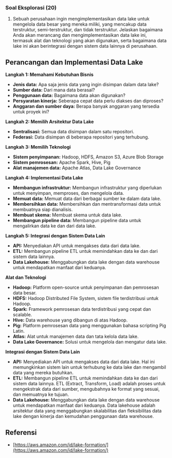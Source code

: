 ### Soal **Eksplorasi (20)**

1. Sebuah perusahaan ingin mengimplementasikan data lake untuk mengelola data besar yang mereka miliki, yang mencakup data terstruktur, semi-terstruktur, dan tidak terstruktur. Jelaskan bagaimana Anda akan merancang dan mengimplementasikan data lake ini, termasuk alat dan teknologi yang akan digunakan, serta bagaimana data lake ini akan berintegrasi dengan sistem data lainnya di perusahaan.

## Perancangan dan Implementasi Data Lake

**Langkah 1: Memahami Kebutuhan Bisnis**

* **Jenis data:** Apa saja jenis data yang ingin disimpan dalam data lake?
* **Sumber data:** Dari mana data berasal?
* **Penggunaan data:** Bagaimana data akan digunakan?
* **Persyaratan kinerja:** Seberapa cepat data perlu diakses dan diproses?
* **Anggaran dan sumber daya:** Berapa banyak anggaran yang tersedia untuk proyek ini?

**Langkah 2: Memilih Arsitektur Data Lake**

* **Sentralisasi:** Semua data disimpan dalam satu repositori.
* **Federasi:** Data disimpan di beberapa repositori yang terhubung.

**Langkah 3: Memilih Teknologi**

* **Sistem penyimpanan:** Hadoop, HDFS, Amazon S3, Azure Blob Storage
* **Sistem pemrosesan:** Apache Spark, Hive, Pig
* **Alat manajemen data:** Apache Atlas, Data Lake Governance

**Langkah 4: Implementasi Data Lake**

* **Membangun infrastruktur:** Membangun infrastruktur yang diperlukan untuk menyimpan, memproses, dan mengelola data.
* **Memuat data:** Memuat data dari berbagai sumber ke dalam data lake.
* **Membersihkan data:** Membersihkan dan mentransformasi data untuk membuatnya siap dianalisis.
* **Membuat skema:** Membuat skema untuk data lake.
* **Membangun pipeline data:** Membangun pipeline data untuk mengalirkan data ke dan dari data lake.

**Langkah 5: Integrasi dengan Sistem Data Lain**

* **API:** Menyediakan API untuk mengakses data dari data lake.
* **ETL:** Membangun pipeline ETL untuk memindahkan data ke dan dari sistem data lainnya.
* **Data Lakehouse:** Menggabungkan data lake dengan data warehouse untuk mendapatkan manfaat dari keduanya.

**Alat dan Teknologi**

* **Hadoop:** Platform open-source untuk penyimpanan dan pemrosesan data besar.
* **HDFS:** Hadoop Distributed File System, sistem file terdistribusi untuk Hadoop.
* **Spark:** Framework pemrosesan data terdistribusi yang cepat dan scalable.
* **Hive:** Data warehouse yang dibangun di atas Hadoop.
* **Pig:** Platform pemrosesan data yang menggunakan bahasa scripting Pig Latin.
* **Atlas:** Alat untuk manajemen data dan tata kelola data lake.
* **Data Lake Governance:** Solusi untuk mengelola dan mengatur data lake.

**Integrasi dengan Sistem Data Lain**

* **API:** Menyediakan API untuk mengakses data dari data lake. Hal ini memungkinkan sistem lain untuk terhubung ke data lake dan mengambil data yang mereka butuhkan.
* **ETL:** Membangun pipeline ETL untuk memindahkan data ke dan dari sistem data lainnya. ETL (Extract, Transform, Load) adalah proses untuk mengekstrak data dari sumber, mengubahnya ke format yang sesuai, dan memuatnya ke tujuan.
* **Data Lakehouse:** Menggabungkan data lake dengan data warehouse untuk mendapatkan manfaat dari keduanya. Data lakehouse adalah arsitektur data yang menggabungkan skalabilitas dan fleksibilitas data lake dengan kinerja dan kemudahan penggunaan data warehouse.

## Referensi

* [https://aws.amazon.com/id/lake-formation/](https://aws.amazon.com/id/lake-formation/)